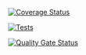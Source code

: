 [![Coverage Status](https://coveralls.io/repos/github/Sampeerez/PR8_DSI/badge.svg?branch=main)](https://coveralls.io/github/Sampeerez/PR8_DSI?branch=main)

[![Tests](https://github.com/Sampeerez/PR8_DSI/actions/workflows/node.js.yml/badge.svg?branch=main)](https://github.com/Sampeerez/PR8_DSI/actions/workflows/node.js.yml)

[![Quality Gate Status](https://sonarcloud.io/api/project_badges/measure?project=Sampeerez_PR8_DSI&metric=alert_status)](https://sonarcloud.io/summary/new_code?id=Sampeerez_PR8_DSI)